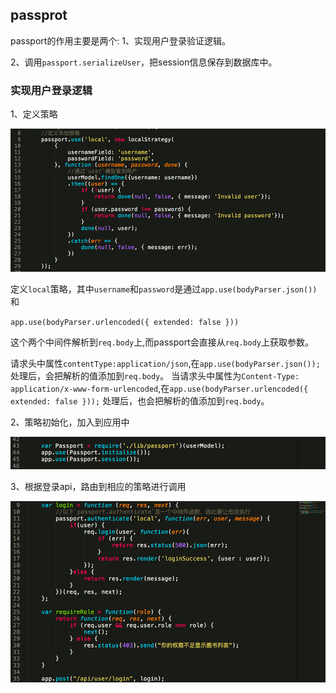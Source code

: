 ## passprot

passport的作用主要是两个:
1、实现用户登录验证逻辑。

2、调用`passport.serializeUser`，把session信息保存到数据库中。

### 实现用户登录逻辑

1、定义策略

![lib/passport.js](../pictures/passport1.png)

定义`local`策略，其中`username`和`password`是通过`app.use(bodyParser.json())`和

`app.use(bodyParser.urlencoded({ extended: false }))`

这个两个中间件解析到`req.body`上,而passport会直接从`req.body`上获取参数。

请求头中属性`contentType:application/json`,在`app.use(bodyParser.json());`处理后，会把解析的值添加到`req.body`。
当请求头中属性为`Content-Type: application/x-www-form-urlencoded`,在`app.use(bodyParser.urlencoded({ extended: false }));`
处理后，也会把解析的值添加到`req.body`。

2、策略初始化，加入到应用中

![index.js](../pictures/passport2.png)

3、根据登录api，路由到相应的策略进行调用

![api.js](../pictures/passport3.png)
